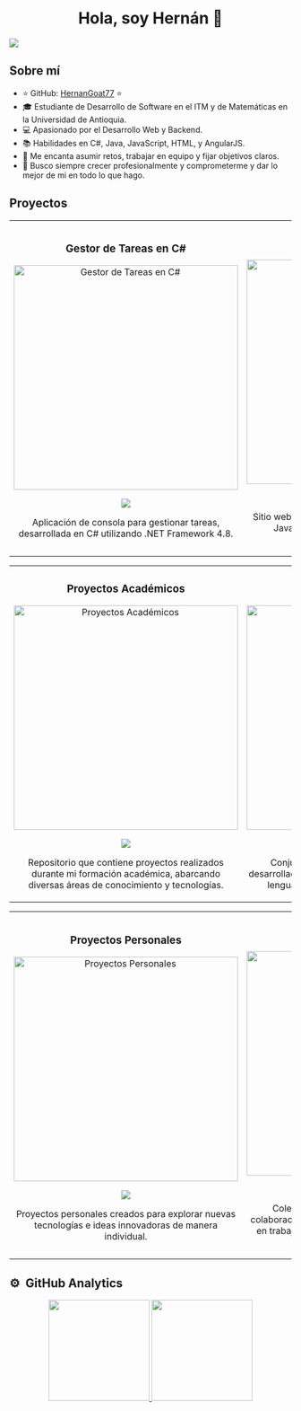 <div align="center">
<h1 align="center">Hola, soy Hernán 👋</h1>
</div>

<img src="https://i.imgur.com/s6VRrU7.jpeg">

## Sobre mí

- ⭐ GitHub: [HernanGoat77](https://github.com/HernanGoat77) ⭐
- 🎓 Estudiante de Desarrollo de Software en el ITM y de Matemáticas en la Universidad de Antioquia.
- 💻 Apasionado por el Desarrollo Web y Backend.
- 📚 Habilidades en C#, Java, JavaScript, HTML, y AngularJS.
- 🌟 Me encanta asumir retos, trabajar en equipo y fijar objetivos claros.
- 🎯 Busco siempre crecer profesionalmente y comprometerme y dar lo mejor de mi en todo lo que hago.

## Proyectos

<table>
<tr>
<td width="50%">
<h3 align="center">Gestor de Tareas en C#</h3>
<div align="center">
<a href="https://github.com/HernanGoat77/PruebaQ10" target="_blank"><img src="https://i.imgur.com/QCq0KcR.png" width="400" alt="Gestor de Tareas en C#"></a>
<p>
<a href="https://github.com/HernanGoat77/PruebaQ10" target="_blank">
<img src="https://img.shields.io/badge/C%C3%93DIGO-blue?style=for-the-badge&logo=github&logoColor=white">
</a>
</p>
<p>Aplicación de consola para gestionar tareas, desarrollada en C# utilizando .NET Framework 4.8.</p>
</div>
</td>

<td width="50%">
<h3 align="center">Portfolio Web</h3>
<div align="center">
<a href="https://github.com/HernanGoat77/portfolio-web" target="_blank"><img src="https://i.imgur.com/YzO1qny.png" width="400" alt="Portfolio Web"></a>
<p>
<a href="https://github.com/HernanGoat77/portfolio-web" target="_blank">
<img src="https://img.shields.io/badge/C%C3%93DIGO-blue?style=for-the-badge&logo=github&logoColor=white">
</a>
</p>
<p>Sitio web personal desarrollado con HTML, CSS, y JavaScript para mostrar mis proyectos y experiencia.</p>
</div>
</td>
</tr>
</table>

<table>
<tr>
<td width="50%">
<h3 align="center">Proyectos Académicos</h3>
<div align="center">
<a href="https://github.com/HernanGoat77/Proyectos-Acad-micos" target="_blank"><img src="https://i.imgur.com/dQ7RvJb.jpeg" width="400" alt="Proyectos Académicos"></a>
<p>
<a href="https://github.com/HernanGoat77/Proyectos-Acad-micos" target="_blank">
<img src="https://img.shields.io/badge/C%C3%93DIGO-blue?style=for-the-badge&logo=github&logoColor=white">
</a>
</p>
<p>Repositorio que contiene proyectos realizados durante mi formación académica,
 abarcando diversas áreas de conocimiento y tecnologías.</p>
</div>
</td>

<td width="50%">
<h3 align="center">Pruebas Técnicas</h3>
<div align="center">
<a href="https://github.com/HernanGoat77/Pruebas-T-cnicas" target="_blank"><img src="https://i.imgur.com/D5c19vN.png" width="400" alt="Pruebas Técnicas"></a>
<p>
<a href="https://github.com/HernanGoat77/Pruebas-T-cnicas" target="_blank">
<img src="https://img.shields.io/badge/C%C3%93DIGO-blue?style=for-the-badge&logo=github&logoColor=white">
</a>
</p>
<p>Conjunto de ejercicios y pruebas técnicas desarrolladas para evaluar habilidades en diferentes 
lenguajes de programación y herramientas.</p>
</div>
</td>
</tr>
</table>

<table>
<tr>
<td width="50%">
<h3 align="center">Proyectos Personales</h3>
<div align="center">
<a href="https://github.com/HernanGoat77/Proyectos-Personales" target="_blank"><img src="https://i.imgur.com/7EXkyws.jpeg" width="400" alt="Proyectos Personales"></a>
<p>
<a href="https://github.com/HernanGoat77/Proyectos-Personales" target="_blank">
<img src="https://img.shields.io/badge/C%C3%93DIGO-blue?style=for-the-badge&logo=github&logoColor=white">
</a>
</p>
<p>Proyectos personales creados para explorar nuevas tecnologías e ideas innovadoras de manera individual.</p>
</div>
</td>

<td width="50%">
<h3 align="center">Proyectos Colaborativos</h3>
<div align="center">
<a href="https://github.com/HernanGoat77/Proyectos-Colaborativos" target="_blank"><img src="https://i.imgur.com/5JMhpG0.png" width="400" alt="Proyectos Colaborativos"></a>
<p>
<a href="https://github.com/HernanGoat77/Proyectos-Colaborativos" target="_blank">
<img src="https://img.shields.io/badge/C%C3%93DIGO-blue?style=for-the-badge&logo=github&logoColor=white">
</a>
</p>
<p>Colección de proyectos desarrollados en colaboración con otros profesionales, enfocándose en trabajo en equipo y la integración de distintas habilidades.</p>
</div>
</td>
</tr>
</table>

## ⚙️ &nbsp;GitHub Analytics

<p align="center">
<a href="https://github.com/HernanGoat77">
  <img height="180em" src="https://github-readme-stats-eight-theta.vercel.app/api?username=HernanGoat77&show_icons=true&theme=algolia&include_all_commits=true&count_private=true"/>
  <img height="180em" src="https://github-readme-stats-eight-theta.vercel.app/api/top-langs/?username=HernanGoat77&layout=compact&langs_count=8&theme=algolia"/>
</a>
</p>
